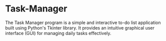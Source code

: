 # Task-Manager
The Task Manager program is a simple and interactive to-do list application built using Python's Tkinter library. It provides an intuitive graphical user interface (GUI) for managing daily tasks effectively.
